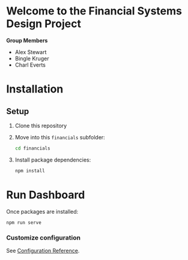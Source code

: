 # Welcome to the Financial Systems Design Project
**Group Members**

* Alex Stewart
* Bingle Kruger
* Charl Everts

# Installation

## Setup

1. Clone this repository

2. Move into this `financials` subfolder:

	```bash
	cd financials
	```

3. Install package dependencies:

	```bash
	npm install
	```

# Run Dashboard
Once packages are installed:

	
	npm run serve
	


### Customize configuration
See [Configuration Reference](https://cli.vuejs.org/config/).


